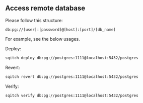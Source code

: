 ## Access remote database

Please follow this structure:
```
db:pg://[user]:[password]@[host]:[port]/[db_name]
```

For example, see the below usages.

Deploy:
```sh
sqitch deploy db:pg://postgres:1111@localhost:5432/postgres
```

Revert:
```sh
sqitch revert db:pg://postgres:1111@localhost:5432/postgres
```

Verify:
```sh
sqitch verify db:pg://postgres:1111@localhost:5432/postgres
```
